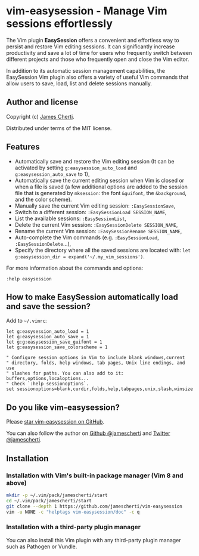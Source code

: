 # vim-easysession - Manage Vim sessions effortlessly

The Vim plugin **EasySession** offers a convenient and effortless way to persist and restore Vim editing sessions. It can significantly increase productivity and save a lot of time for users who frequently switch between different projects and those who frequently open and close the Vim editor.

In addition to its automatic session management capabilities, the EasySession Vim plugin also offers a variety of useful Vim commands that allow users to save, load, list and delete sessions manually.

## Author and license

Copyright (c) [James Cherti](https://www.jamescherti.com).

Distributed under terms of the MIT license.

## Features

- Automatically save and restore the Vim editing session (It can be activated by setting `g:easysession_auto_load` and `g:easysession_auto_save` to 1),
- Automatically save the current editing session when Vim is closed or when a file is saved (a few additional options are added to the session file that is generated by `mksession`: the font `&guifont`, the `&background`, and the color scheme).
- Manually save the current Vim editing session: `:EasySessionSave`,
- Switch to a different session: `:EasySessionLoad SESSION_NAME`,
- List the available sessions: `:EasySessionList`,
- Delete the current Vim session: `:EasySessionDelete SESSION_NAME`,
- Rename the current Vim session: `:EasySessionRename SESSION_NAME`,
- Auto-complete the Vim commands (e.g. `:EasySessionLoad`, `:EasySessionDelete`...),
- Specify the directory where all the saved sessions are located with: `let g:easysession_dir = expand('~/.my_vim_sessions')`.

For more information about the commands and options:
```viml
:help easysession
```

## How to make EasySession automatically load and save the session?

Add to `~/.vimrc`:
```viml
let g:easysession_auto_load = 1
let g:easysession_auto_save = 1
let g:g:easysession_save_guifont = 1
let g:easysession_save_colorscheme = 1

" Configure session options in Vim to include blank windows,current
" directory, folds, help windows, tab pages, Unix line endings, and use
" slashes for paths. You can also add to it: buffers,options,localoptions...
" Check `:help sessionoptions`.
set sessionoptions=blank,curdir,folds,help,tabpages,unix,slash,winsize
```

## Do you like vim-easysession?

Please [star vim-easysession on GitHub](https://github.com/jamescherti/vim-easysession).

You can also follow the author on [Github @jamescherti](https://github.com/jamescherti) and [Twitter @jamescherti](https://twitter.com/jamescherti).

## Installation

### Installation with Vim's built-in package manager (Vim 8 and above)

```bash
mkdir -p ~/.vim/pack/jamescherti/start
cd ~/.vim/pack/jamescherti/start
git clone --depth 1 https://github.com/jamescherti/vim-easysession
vim -u NONE -c "helptags vim-easysession/doc" -c q
```

### Installation with a third-party plugin manager

You can also install this Vim plugin with any third-party plugin manager such as Pathogen or Vundle.
